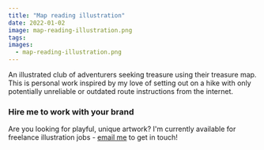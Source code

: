 ```yaml
---
title: "Map reading illustration"
date: 2022-01-02
image: map-reading-illustration.png
tags:
images:
  - map-reading-illustration.png
---
```


An illustrated club of adventurers seeking treasure using their treasure map. This is personal work inspired by my love of setting out on a hike with only potentially unreliable or outdated route instructions from the internet.

### Hire me to work with your brand
Are you looking for playful, unique artwork? I'm currently available for freelance illustration jobs - [email me](mailto:vicky@vickyhughes.co.uk) to get in touch!
